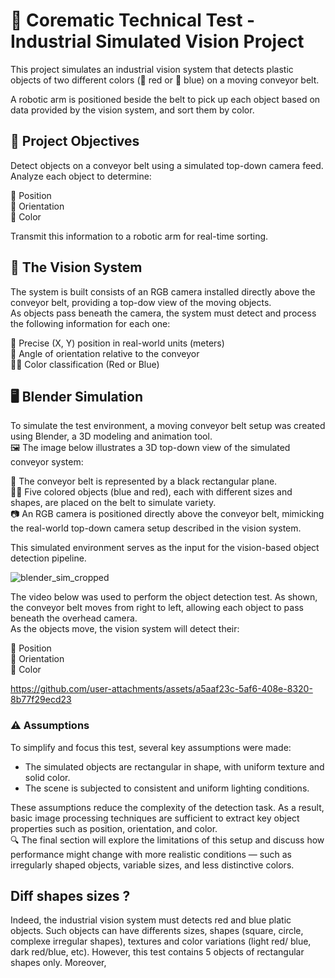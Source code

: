 # 🚀 Corematic Technical Test - Industrial Simulated Vision Project
This project simulates an industrial vision system that detects plastic objects of two different colors (🔴 red or 🔵 blue) on a moving conveyor belt.

A robotic arm is positioned beside the belt to pick up each object based on data provided by the vision system, and sort them by color.

## 🎯 Project Objectives
Detect objects on a conveyor belt using a simulated top-down camera feed.<br>
Analyze each object to determine:

📍 Position<br>
🔄 Orientation<br>
🎨 Color

Transmit this information to a robotic arm for real-time sorting.

## 🎥 The Vision System
The system is built consists of an RGB camera installed directly above the conveyor belt, providing a top-dow view of the moving objects.<br>
As objects pass beneath the camera, the system must detect and process the following information for each one:

📌 Precise (X, Y) position in real-world units (meters)<br>
📐 Angle of orientation relative to the conveyor<br>
🔴🔵 Color classification (Red or Blue)

 ## 🖥️ Blender Simulation
To simulate the test environment, a moving conveyor belt setup was created using Blender, a 3D modeling and animation tool.<br>
🖼️ The image below illustrates a 3D top-down view of the simulated conveyor system:

🧱 The conveyor belt is represented by a black rectangular plane.<br>
🔷🔴 Five colored objects (blue and red), each with different sizes and shapes, are placed on the belt to simulate variety.<br>
📷 An RGB camera is positioned directly above the conveyor belt, mimicking the real-world top-down camera setup described in the vision system.

This simulated environment serves as the input for the vision-based object detection pipeline.
   
![blender_sim_cropped](https://github.com/user-attachments/assets/cc3acd95-a2e0-4bbf-946e-9be187823151)

The video below was used to perform the object detection test. As shown, the conveyor belt moves from right to left, allowing each object to pass beneath the overhead camera.<br>
As the objects move, the vision system will detect their:

📍 Position<br>
🔄 Orientation<br>
🎨 Color

https://github.com/user-attachments/assets/a5aaf23c-5af6-408e-8320-8b77f29ecd23

### ⚠️ Assumptions
To simplify and focus this test, several key assumptions were made:

- The simulated objects are rectangular in shape, with uniform texture and solid color.<br>
- The scene is subjected to consistent and uniform lighting conditions.

These assumptions reduce the complexity of the detection task. As a result, basic image processing techniques are sufficient to extract key object properties such as position, orientation, and color.<br>
🔍 The final section will explore the limitations of this setup and discuss how performance might change with more realistic conditions — such as irregularly shaped objects, variable sizes, and less distinctive colors.





















































## Diff shapes sizes ?
Indeed, the industrial vision system must detects red and blue platic objects. Such objects can have differents sizes, shapes (square, circle, complexe irregular shapes), textures and color variations (light red/ blue, dark red/blue, etc).
However, this test contains 5 objects of rectangular shapes only. Moreover,
